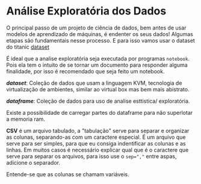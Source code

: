 # Análise Exploratória dos Dados
O principal passo de um projeto de ciência de dados, bem antes de usar modelos de aprendizado de máquinas, é endenter os seus dados! Algumas etapas são fundamentais nesse processo. E para isso vamos usar o dataset do titanic [dataset](https://www.kaggle.com/competitions/titanic/data)

É ideal que a analise exploratória seja executada por programas `notebook`. Pois ela tem o intuito de se tornar um documento para responder alguma finalidade, por isso é recomendado que seja feito um notebook.

***dataset***: Coleção de dados que usam a linguagem KVM, tecnologia de virtualização de ambientes, similar ao virtual box mas bem mais abistrato.

***dataframe***: Coleção de dados para uso de analise esttistica/ exploratória.

Existe a possibilidade de carregar partes do dataframe para não superlotar a memoria ram.


**CSV** é um arquivo tabulado, a "tabulação" serve para separar e organizar as colunas, separando-as com um caractere especial. É um arquivo que serve para ser simples, para que eu consiga indentificar as colunas e as linhas. Em muitos casos é necessário explicar qual que é o caractere que serve para separar os arquivos, para isso use o `sep=","` entre aspas, adicione o separador.

Entende-se que as colunas se chamam variáveis.
